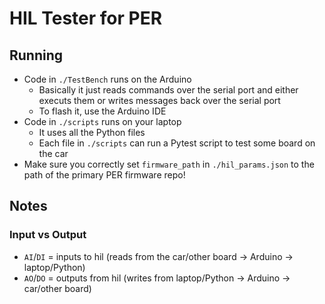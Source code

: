 # HIL Tester for PER

## Running

- Code in `./TestBench` runs on the Arduino
	- Basically it just reads commands over the serial port and either executs them or writes messages back over the serial port
	- To flash it, use the Arduino IDE
- Code in `./scripts` runs on your laptop
	- It uses all the Python files
	- Each file in `./scripts` can run a Pytest script to test some board on the car
- Make sure you correctly set `firmware_path` in `./hil_params.json` to the path of the primary PER firmware repo!

## Notes

### Input vs Output

- `AI`/`DI` = inputs to hil (reads from the car/other board -> Arduino -> laptop/Python)
- `AO`/`DO` = outputs from hil (writes from laptop/Python -> Arduino -> car/other board)